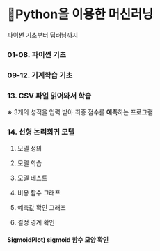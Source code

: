 # 📖Python을 이용한 머신러닝
파이썬 기초부터 딥러닝까지

### 01-08. 파이썬 기초

### 09-12. 기계학습 기초

### 13. CSV 파일 읽어와서 학습
**※** 3개의 성적을 입력 받아 최종 점수를 **예측**하는 프로그램


### 14. 선형 논리회귀 모델

 1) 모델 정의

 2) 모델 학습

 3) 모델 테스트

 4) 비용 함수 그래프

 5) 예측값 확인 그래프

 6) 결정 경계 확인

#### SigmoidPlot) sigmoid 함수 모양 확인
